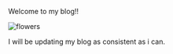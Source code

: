 Welcome to my blog!!


![flowers](c:\Users\bianc\Downloads\0d91e09b95eb1d2fb7ff915e42a9523b.jpg)


I will be updating my blog as consistent as i can. 